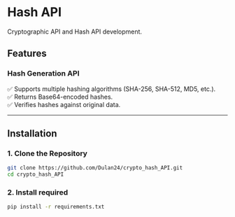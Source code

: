 # Hash API  
Cryptographic API and Hash API development.

## Features  

### Hash Generation API
✅ Supports multiple hashing algorithms (SHA-256, SHA-512, MD5, etc.).  
✅ Returns Base64-encoded hashes.  
✅ Verifies hashes against original data.  

---

## Installation  
### 1. Clone the Repository  
```sh
git clone https://github.com/Dulan24/crypto_hash_API.git
cd crypto_hash_API
```
### 2. Install required 
```sh
pip install -r requirements.txt
```
